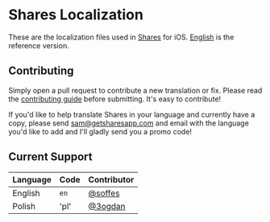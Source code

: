# Shares Localization

These are the localization files used in [Shares](http://getsharesapp.com) for iOS. [English](en.lproj/Localizable.strings) is the reference version.


## Contributing

Simply open a pull request to contribute a new translation or fix. Please read the [contributing guide](Contributing.markdown) before submitting. It's easy to contribute!

If you'd like to help translate Shares in your language and currently have a copy, please send <sam@getsharesapp.com> and email with the language you'd like to add and I'll gladly send you a promo code!


## Current Support

Language             | Code      | Contributor
---------------------|-----------|------------
English              | `en`      | [@soffes](https://github.com/soffes)
Polish               | 'pl'      | [@3ogdan](https://github.com/bogdanbeczkowski) 
